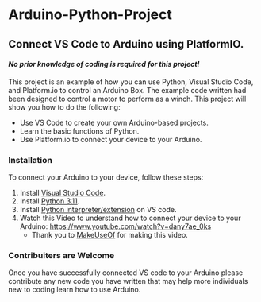# Arduino-Python-Project
## Connect VS Code to Arduino using PlatformIO.
#### *No prior knowledge of coding is required for this project!*

This project is an example of how you can use Python, Visual Studio Code, and Platform.io to control an Arduino Box. The example code written had been designed to control a motor to perform as a winch. This project will show you how to do the following: 

* Use VS Code to create your own Arduino-based projects.
* Learn the basic functions of Python.
* Use Platform.io to connect your device to your Arduino.

### Installation 
To connect your Arduino to your device, follow these steps: 
1. Install [Visual Studio Code](https://code.visualstudio.com/download). 
2. Install [Python 3.11](https://www.python.org/downloads/). 
3. Install [Python interpreter/extension](https://code.visualstudio.com/docs/python/python-tutorial) on VS code.
4. Watch this Video to understand how to connect your device to your Arduino: <https://www.youtube.com/watch?v=dany7ae_0ks>
   * Thank you to [MakeUseOf](https://www.youtube.com/@MakeUseOf) for making this video.
  
### Contribuiters are Welcome
Once you have successfully connected VS code to your Arduino please contribute any new code you have written that may help more individuals new to coding learn how to use Arduino.








  

